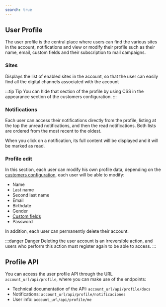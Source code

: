 ```yaml
---
search: true
---
```


## User Profile

The user profile is the central place where users can find the various sites in the account, notifications and view or modify their profile such as their name, email, custom fields and their subscription to mail campaigns.

### Sites

Displays the list of enabled sites in the account, so that the user can easily find all the digital channels associated with the account

:::tip
Tip You can hide that section of the profile by using CSS in the appearance section of the customers configuration.
:::

### Notifications

Each user can access their notifications directly from the profile, listing at the top the unread notifications, and then the read notifications. Both lists are ordered from the most recent to the oldest.

When you click on a notification, its full content will be displayed and it will be marked as read.

### Profile edit

In this section, each user can modify his own profile data, depending on the [customers configuration](/en/platform/customers/users.html#customer-settings), each user will be able to modify:

* Name
* Last name
* Second last name
* Email
* Birthdate
* Gender
* [Custom fields](/en/platform/customers/users.html#custom-fields)
* Password

In addition, each user can permanently delete their account.

:::danger
Danger Deleting the user account is an irreversible action, and users who perform this action must register again to be able to access.
:::

## Profile API

You can access the user profile API through the URL `account_url/api/profile`, where you can make use of the endpoints:

* Technical documentation of the API: `account_url/api/profile/docs`
* Notifications: `account_url/api/profile/notificaciones`
* User info: `account_url/api/profile/me`
